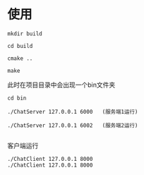  
# 使用
```
mkdir build

cd build

cmake ..

make

```

此时在项目目录中会出现一个bin文件夹
```
cd bin

./ChatServer 127.0.0.1 6000   (服务端1运行)

./ChatServer 127.0.0.1 6002   (服务端2运行)


```
客户端运行
```
./ChatClient 127.0.0.1 8000
./ChatClient 127.0.0.1 8000
```


